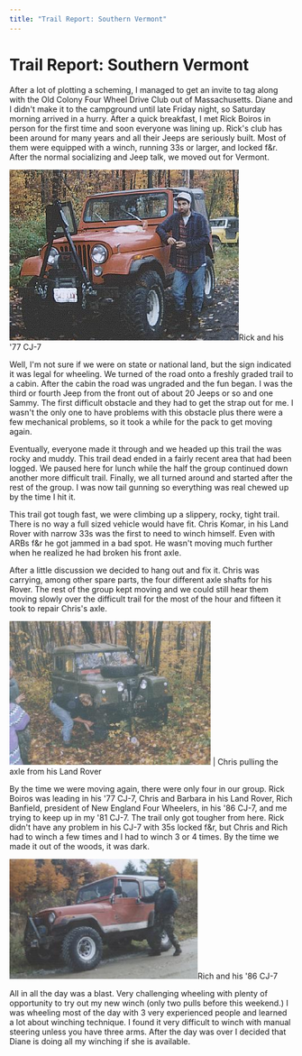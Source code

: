 ```yaml
---
title: "Trail Report: Southern Vermont"
---
```

# Trail Report: Southern Vermont

After a lot of plotting a scheming, I managed to get an invite to tag along with the Old Colony Four Wheel Drive Club out of Massachusetts. Diane and I didn't make it to the campground until late Friday night, so Saturday morning arrived in a hurry. After a quick breakfast, I met Rick Boiros in person for the first time and soon everyone was lining up. Rick's club has been around for many years and all their Jeeps are seriously built. Most of them were equipped with a winch, running 33s or larger, and locked f&r. After the normal socializing and Jeep talk, we moved out for Vermont.

![](../../img/terry/trail/rick_boiros.jpg)Rick and his '77 CJ-7

Well, I'm not sure if we were on state or national land, but the sign indicated it was legal for wheeling. We turned of the road onto a freshly graded trail to a cabin. After the cabin the road was ungraded and the fun began. I was the third or fourth Jeep from the front out of about 20 Jeeps or so and one Sammy. The first difficult obstacle and they had to get the strap out for me. I wasn't the only one to have problems with this obstacle plus there were a few mechanical problems, so it took a while for the pack to get moving again.

Eventually, everyone made it through and we headed up this trail the was rocky and muddy. This trail dead ended in a fairly recent area that had been logged. We paused here for lunch while the half the group continued down another more difficult trail. Finally, we all turned around and started after the rest of the group. I was now tail gunning so everything was real chewed up by the time I hit it.

This trail got tough fast, we were climbing up a slippery, rocky, tight trail. There is no way a full sized vehicle would have fit. Chris Komar, in his Land Rover with narrow 33s was the first to need to winch himself. Even with ARBs f&r he got jammed in a bad spot. He wasn't moving much further when he realized he had broken his front axle.

After a little discussion we decided to hang out and fix it. Chris was carrying, among other spare parts, the four different axle shafts for his Rover. The rest of the group kept moving and we could still hear them moving slowly over the difficult trail for the most of the hour and fifteen it took to repair Chris's axle.

![](../../img/terry/trail/chris_komar.jpg) |  Chris pulling the axle from his Land Rover

By the time we were moving again, there were only four in our group. Rick Boiros was leading in his '77 CJ-7, Chris and Barbara in his Land Rover, Rich Banfield, president of New England Four Wheelers, in his '86 CJ-7, and me trying to keep up in my '81 CJ-7. The trail only got tougher from here. Rick didn't have any problem in his CJ-7 with 35s locked f&r, but Chris and Rich had to winch a few times and I had to winch 3 or 4 times. By the time we made it out of the woods, it was dark.

![](../../img/terry/trail/rich_banfield.jpg)Rich and his '86 CJ-7

All in all the day was a blast. Very challenging wheeling with plenty of opportunity to try out my new winch (only two pulls before this weekend.) I was wheeling most of the day with 3 very experienced people and learned a lot about winching technique. I found it very difficult to winch with manual steering unless you have three arms. After the day was over I decided that Diane is doing all my winching if she is available.